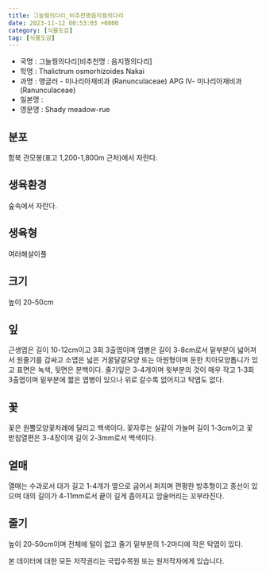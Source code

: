 ```yaml
---
title: 그늘꿩의다리_비추천명음지꿩의다리
date: 2023-11-12 00:53:03 +0800
category: [식물도감]
tag: [식물도감]
---
```




- 국명 : 그늘꿩의다리[비추천명 : 음지꿩의다리]
- 학명 : Thalictrum osmorhizoides Nakai
- 과명 : 앵글러 - 미나리아재비과 (Ranunculaceae) APG Ⅳ- 미나리아재비과 (Ranunculaceae)
- 일본명 : 
- 영문명 : Shady meadow-rue


## 분포
함북 관모봉(표고 1,200-1,800m 근처)에서 자란다.
## 생육환경
숲속에서 자란다.
## 생육형
여러해살이풀
## 크기
높이 20-50cm
## 잎
근생엽은 길이 10-12cm이고 3회 3출엽이며 엽병은 길이 3-8cm로서 밑부분이 넓어져서 원줄기를 감싸고 소엽은 넓은 거꿀달걀모양 또는 아원형이며 둔한 치아모양톱니가 있고 표면은 녹색, 뒷면은 분백이다. 줄기잎은 3-4개이며 윗부분의 것이 매우 작고 1-3회 3출엽이며 밑부분에 짧은 엽병이 있으나 위로 갈수록 없어지고 탁엽도 없다.
## 꽃
꽃은 원뿔모양꽃차례에 달리고 백색이다. 꽃자루는 실같이 가늘며 길이 1-3cm이고 꽃받침열편은 3-4장이며 길이 2-3mm로서 백색이다.
## 열매
열매는 수과로서 대가 길고 1-4개가 옆으로 굽어서 퍼지며 편평한 방추형이고 종선이 있으며 대의 길이가 4-11mm로서 끝이 길게 좁아지고 암술머리는 꼬부라진다.
## 줄기
높이 20-50cm이며 전체에 털이 없고 줄기 밑부분의 1-2마디에 작은 탁엽이 있다.






본 데이터에 대한 모든 저작권리는 국립수목원 또는 원저작자에게 있습니다.
